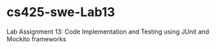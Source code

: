 # cs425-swe-Lab13
Lab Assignment 13: Code Implementation and Testing using JUnit and Mockito frameworks
